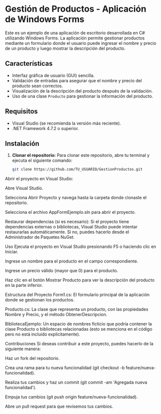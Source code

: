 # Gestión de Productos - Aplicación de Windows Forms

Este es un ejemplo de una aplicación de escritorio desarrollada en C# utilizando Windows Forms. La aplicación permite gestionar productos mediante un formulario donde el usuario puede ingresar el nombre y precio de un producto y luego mostrar la descripción del producto.

## Características

- Interfaz gráfica de usuario (GUI) sencilla.
- Validación de entradas para asegurar que el nombre y precio del producto sean correctos.
- Visualización de la descripción del producto después de la validación.
- Uso de una clase `Producto` para gestionar la información del producto.

## Requisitos

- Visual Studio (se recomienda la versión más reciente).
- .NET Framework 4.7.2 o superior.

## Instalación

1. **Clonar el repositorio:**
   Para clonar este repositorio, abre tu terminal y ejecuta el siguiente comando:

   ```bash
   git clone https://github.com/TU_USUARIO/GestionProductos.git

Abrir el proyecto en Visual Studio:

Abre Visual Studio.

Selecciona Abrir Proyecto y navega hasta la carpeta donde clonaste el repositorio.

Selecciona el archivo AppFormEjemplo.sln para abrir el proyecto.

Restaurar dependencias (si es necesario): Si el proyecto tiene dependencias externas o bibliotecas, Visual Studio puede intentar restaurarlas automáticamente. Si no, puedes hacerlo desde el Administrador de Paquetes NuGet.

Uso
Ejecuta el proyecto en Visual Studio presionando F5 o haciendo clic en Iniciar.

Ingrese un nombre para el producto en el campo correspondiente.

Ingrese un precio válido (mayor que 0) para el producto.

Haz clic en el botón Mostrar Producto para ver la descripción del producto en la parte inferior.

Estructura del Proyecto
Form1.cs: El formulario principal de la aplicación donde se gestionan los productos.

Producto.cs: La clase que representa un producto, con las propiedades Nombre y Precio, y el método ObtenerDescripcion.

BibliotecaEjemplo: Un espacio de nombres ficticio que podría contener la clase Producto o bibliotecas relacionadas (esto se menciona en el código pero no está incluido explícitamente).

Contribuciones
Si deseas contribuir a este proyecto, puedes hacerlo de la siguiente manera:

Haz un fork del repositorio.

Crea una rama para tu nueva funcionalidad (git checkout -b feature/nueva-funcionalidad).

Realiza tus cambios y haz un commit (git commit -am 'Agregada nueva funcionalidad').

Empuja tus cambios (git push origin feature/nueva-funcionalidad).

Abre un pull request para que revisemos tus cambios.
